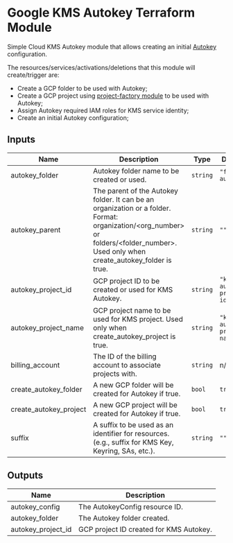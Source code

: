 # Google KMS Autokey Terraform Module

Simple Cloud KMS Autokey module that allows creating an initial [Autokey](https://cloud.google.com/kms/docs/autokey-overview) configuration.

The resources/services/activations/deletions that this module will create/trigger are:

- Create a GCP folder to be used with Autokey;
- Create a GCP project using [project-factory module](https://github.com/terraform-google-modules/terraform-google-project-factory) to be used with Autokey;
- Assign Autokey required IAM roles for KMS service identity;
- Create an initial Autokey configuration;

<!-- BEGINNING OF PRE-COMMIT-TERRAFORM DOCS HOOK -->
## Inputs

| Name | Description | Type | Default | Required |
|------|-------------|------|---------|:--------:|
| autokey\_folder | Autokey folder name to be created or used. | `string` | `"folder-autokey"` | no |
| autokey\_parent | The parent of the Autokey folder. It can be an organization or a folder. Format: organization/<org\_number> or folders/<folder\_number>. Used only when create\_autokey\_folder is true. | `string` | `""` | no |
| autokey\_project\_id | GCP project ID to be created or used for KMS Autokey. | `string` | `"kms-autokey-project-id"` | no |
| autokey\_project\_name | GCP project name to be used for KMS project. Used only when create\_autokey\_project is true. | `string` | `"kms-autokey-project-name"` | no |
| billing\_account | The ID of the billing account to associate projects with. | `string` | n/a | yes |
| create\_autokey\_folder | A new GCP folder will be created for Autokey if true. | `bool` | `true` | no |
| create\_autokey\_project | A new GCP project will be created for Autokey if true. | `bool` | `true` | no |
| suffix | A suffix to be used as an identifier for resources. (e.g., suffix for KMS Key, Keyring, SAs, etc.). | `string` | `""` | no |

## Outputs

| Name | Description |
|------|-------------|
| autokey\_config | The AutokeyConfig resource ID. |
| autokey\_folder | The Autokey folder created. |
| autokey\_project\_id | GCP project ID created for KMS Autokey. |

<!-- END OF PRE-COMMIT-TERRAFORM DOCS HOOK -->

